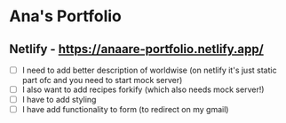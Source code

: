 # Ana's Portfolio

## Netlify - https://anaare-portfolio.netlify.app/

- [ ] I need to add better description of worldwise (on netlify it's just static part ofc and you need to start mock server)
- [ ] I also want to add recipes forkify (which also needs mock server!)
- [ ] I have to add styling
- [ ] I have add functionality to form (to redirect on my gmail)
